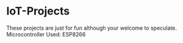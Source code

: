 # IoT-Projects
These projects are just for fun although your welcome to speculate.
<br>
Microcontroller Used: ESP8266
